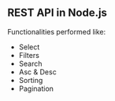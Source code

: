 ## REST API in Node.js
Functionalities performed like:
* Select
* Filters
* Search
* Asc & Desc
* Sorting
* Pagination
